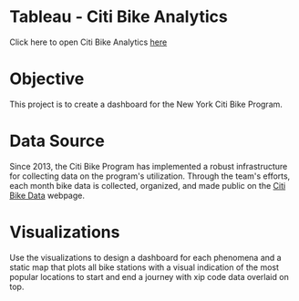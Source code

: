 # Tableau - Citi Bike Analytics

Click here to open Citi Bike Analytics [here](https://public.tableau.com/profile/joyce.tao#!/vizhome/Tableau-CitiBikeAnalytics_15831921345860/PopularityoftheStations)

# Objective 

This project is to create a dashboard for the New York Citi Bike Program. 

# Data Source 

Since 2013, the Citi Bike Program has implemented a robust infrastructure for collecting data on the program's utilization. Through the team's efforts, each month bike data is collected, organized, and made public on the [Citi Bike Data](https://www.citibikenyc.com/system-data) webpage.

# Visualizations 

Use the visualizations to design a dashboard for each phenomena and a static map that plots all bike stations with a visual indication of the most popular locations to start and end a journey with xip code data overlaid on top. 
